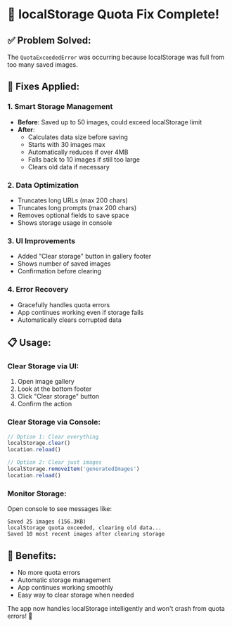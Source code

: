 # 🧹 localStorage Quota Fix Complete!

## ✅ Problem Solved:
The `QuotaExceededError` was occurring because localStorage was full from too many saved images.

## 🔧 Fixes Applied:

### 1. **Smart Storage Management**
- **Before**: Saved up to 50 images, could exceed localStorage limit
- **After**: 
  - Calculates data size before saving
  - Starts with 30 images max
  - Automatically reduces if over 4MB
  - Falls back to 10 images if still too large
  - Clears old data if necessary

### 2. **Data Optimization**
- Truncates long URLs (max 200 chars)
- Truncates long prompts (max 200 chars)  
- Removes optional fields to save space
- Shows storage usage in console

### 3. **UI Improvements**
- Added "Clear storage" button in gallery footer
- Shows number of saved images
- Confirmation before clearing

### 4. **Error Recovery**
- Gracefully handles quota errors
- App continues working even if storage fails
- Automatically clears corrupted data

## 📋 Usage:

### Clear Storage via UI:
1. Open image gallery
2. Look at the bottom footer
3. Click "Clear storage" button
4. Confirm the action

### Clear Storage via Console:
```javascript
// Option 1: Clear everything
localStorage.clear()
location.reload()

// Option 2: Clear just images
localStorage.removeItem('generatedImages')
location.reload()
```

### Monitor Storage:
Open console to see messages like:
```
Saved 25 images (156.3KB)
localStorage quota exceeded, clearing old data...
Saved 10 most recent images after clearing storage
```

## 🚀 Benefits:
- No more quota errors
- Automatic storage management
- App continues working smoothly
- Easy way to clear storage when needed

The app now handles localStorage intelligently and won't crash from quota errors! 🎉
